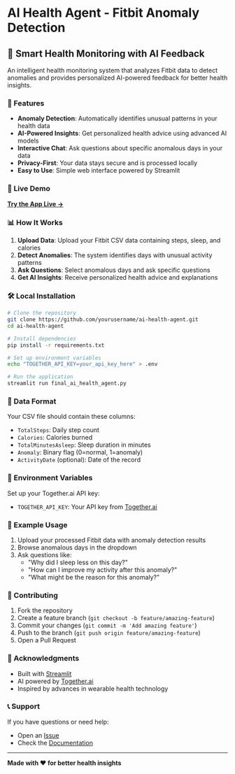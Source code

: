 
# AI Health Agent - Fitbit Anomaly Detection

## 🧠 Smart Health Monitoring with AI Feedback

An intelligent health monitoring system that analyzes Fitbit data to detect anomalies and provides personalized AI-powered feedback for better health insights.

### 🌟 Features

- **Anomaly Detection**: Automatically identifies unusual patterns in your health data
- **AI-Powered Insights**: Get personalized health advice using advanced AI models
- **Interactive Chat**: Ask questions about specific anomalous days in your data
- **Privacy-First**: Your data stays secure and is processed locally
- **Easy to Use**: Simple web interface powered by Streamlit

### 🚀 Live Demo

**[Try the App Live →](https://your-app-name.streamlit.app)**

### 📊 How It Works

1. **Upload Data**: Upload your Fitbit CSV data containing steps, sleep, and calories
2. **Detect Anomalies**: The system identifies days with unusual activity patterns
3. **Ask Questions**: Select anomalous days and ask specific questions
4. **Get AI Insights**: Receive personalized health advice and explanations

### 🛠️ Local Installation

```bash
# Clone the repository
git clone https://github.com/yourusername/ai-health-agent.git
cd ai-health-agent

# Install dependencies
pip install -r requirements.txt

# Set up environment variables
echo "TOGETHER_API_KEY=your_api_key_here" > .env

# Run the application
streamlit run final_ai_health_agent.py
```

### 📁 Data Format

Your CSV file should contain these columns:
- `TotalSteps`: Daily step count
- `Calories`: Calories burned
- `TotalMinutesAsleep`: Sleep duration in minutes
- `Anomaly`: Binary flag (0=normal, 1=anomaly)
- `ActivityDate` (optional): Date of the record

### 🔐 Environment Variables

Set up your Together.ai API key:
- `TOGETHER_API_KEY`: Your API key from [Together.ai](https://together.ai)

### 📝 Example Usage

1. Upload your processed Fitbit data with anomaly detection results
2. Browse anomalous days in the dropdown
3. Ask questions like:
   - "Why did I sleep less on this day?"
   - "How can I improve my activity after this anomaly?"
   - "What might be the reason for this anomaly?"

### 🤝 Contributing

1. Fork the repository
2. Create a feature branch (`git checkout -b feature/amazing-feature`)
3. Commit your changes (`git commit -m 'Add amazing feature'`)
4. Push to the branch (`git push origin feature/amazing-feature`)
5. Open a Pull Request



### 🙏 Acknowledgments

- Built with [Streamlit](https://streamlit.io/)
- AI powered by [Together.ai](https://together.ai)
- Inspired by advances in wearable health technology

### 📞 Support

If you have questions or need help:
- Open an [Issue](https://github.com/yourusername/ai-health-agent/issues)
- Check the [Documentation](https://github.com/yourusername/ai-health-agent/wiki)

---

**Made with ❤️ for better health insights**
